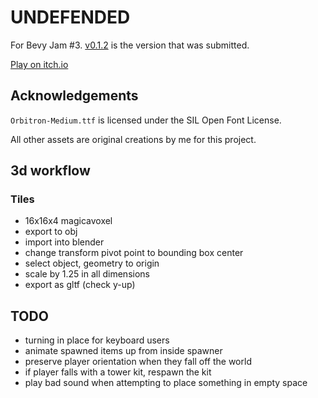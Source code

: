 # UNDEFENDED

For Bevy Jam #3. [v0.1.2](https://github.com/rparrett/combine-racers/tree/v0.1.2) is the version that was submitted.

[Play on itch.io](https://euclidean-whale.itch.io/undefended)

## Acknowledgements

`Orbitron-Medium.ttf` is licensed under the SIL Open Font License.

All other assets are original creations by me for this project.

## 3d workflow

### Tiles

- 16x16x4 magicavoxel
- export to obj
- import into blender
- change transform pivot point to bounding box center
- select object, geometry to origin
- scale by 1.25 in all dimensions
- export as gltf (check y-up)

## TODO

- turning in place for keyboard users
- animate spawned items up from inside spawner
- preserve player orientation when they fall off the world
- if player falls with a tower kit, respawn the kit
- play bad sound when attempting to place something in empty space
